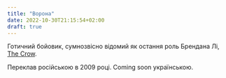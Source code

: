 ```yaml
---
title: "Ворона"
date: 2022-10-30T21:15:54+02:00
draft: true
---
```


Готичний бойовик, сумнозвісно відомий як остання роль Брендана Лі, [The Crow](https://www.imdb.com/title/tt0109506/).

Переклав російською в 2009 році. Coming soon українською.
